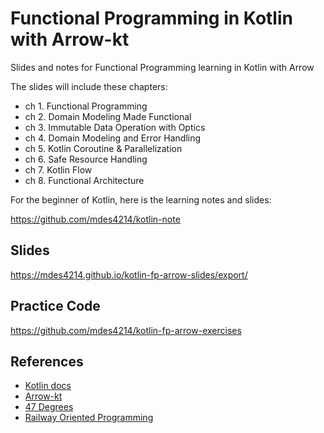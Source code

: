 # Functional Programming in Kotlin with Arrow-kt

Slides and notes for Functional Programming learning in Kotlin with Arrow

The slides will include these chapters:
- ch 1. Functional Programming
- ch 2. Domain Modeling Made Functional
- ch 3. Immutable Data Operation with Optics
- ch 4. Domain Modeling and Error Handling
- ch 5. Kotlin Coroutine & Parallelization
- ch 6. Safe Resource Handling
- ch 7. Kotlin Flow
- ch 8. Functional Architecture

For the beginner of Kotlin, here is the learning notes and slides:

https://github.com/mdes4214/kotlin-note

## Slides

https://mdes4214.github.io/kotlin-fp-arrow-slides/export/

## Practice Code

https://github.com/mdes4214/kotlin-fp-arrow-exercises

## References

- [Kotlin docs](https://kotlinlang.org/docs/)
- [Arrow-kt](https://arrow-kt.io/)
- [47 Degrees](https://www.47deg.com/technologies/kotlin/)
- [Railway Oriented Programming](https://fsharpforfunandprofit.com/posts/recipe-part2/)
